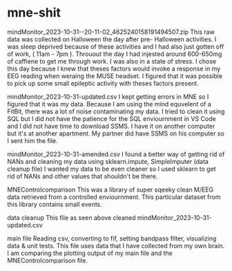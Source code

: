 # mne-shit

mindMonitor_2023-10-31--20-11-02_4625240158191494507.zip
This raw data was collected on Halloween the day after pre- Halloween activities. I was sleep deprived because of these activities and I had also just gotten off of work, ( 11am - 7pm ). Throuout the day I had injested around 600-650mg of caffiene to get me through work. I was also in a state of stress. I chose this day because I knew that theses factors would invoke a response in my EEG reading when weraing the MUSE headset. I figured that it was possible to pick up some small epileptic activity with theses factors present.

mindMonitor_2023-10-31-updated.csv
I kept getting errors in MNE so I figured that it was my data. 
Because I am using the mind equvelent of a FitBit, there was a lot of noise contaminating my data. I tried to clean it using SQL
but I did not have the patience for the SQL enviournment in VS Code and I did not have time to download SSMS. I have it on another computer but it's at another apartment. My partner did have SSMS on his computer so I sent him the file.

mindMonitor_2023-10-31-amended.csv
I found a better way of getting rid of NANs and cleaning my data using sklearn.impute, SimpleImputer
(data cleanup file)
I wanted my data to be even cleaner so I used sklearn to get rid of NANs and other values that shouldn't be there.

MNEControlcomparison
This was a library of super sqeeky clean M/EEG data retrieved from a controlled enviournment. This particular dataset from this library contains small events.

data cleanup
This file as seen above cleaned mindMonitor_2023-10-31-updated.csv

main file 
Reading csv, converting to fif, setting bandpass filter, visualizing data & unit tests. This file uses data that I have collected from my own brain.
I am comparing the plotting output of my main file and the MNEControlcomparison file. 
